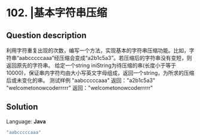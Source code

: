 # 102. |基本字符串压缩

## Question description


利用字符重复出现的次数，编写一个方法，实现基本的字符串压缩功能。比如，字符串“aabcccccaaa”经压缩会变成“a2b1c5a3”。若压缩后的字符串没有变短，则返回原先的字符串。
给定一个string iniString为待压缩的串(长度小于等于10000)，保证串内字符均由大小写英文字母组成，返回一个string，为所求的压缩后或未变化的串。
测试样例
"aabcccccaaa"
返回："a2b1c5a3"
"welcometonowcoderrrrr"
返回："welcometonowcoderrrrr"


## Solution

Language: **Java**

```Java
"aabcccccaaa"
```


